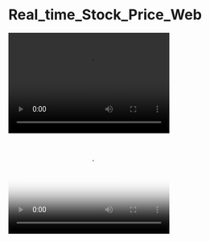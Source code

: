 # Real_time_Stock_Price_Web


<video src="https://www.youtube.com/watch?v=0U-DJ8E1POU" width="320" height="200" controls preload></video>
<video src="video.mp4" poster="poster.jpg" width="320" height="200" controls preload></video>

